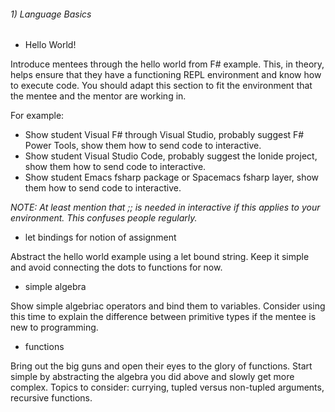 ###### 1) Language Basics

* Hello World!

Introduce mentees through the hello world from F# example. This, in theory, helps ensure that they have a functioning REPL environment and know how to execute code. You should adapt this section to fit the environment that the mentee and the mentor are working in.

For example:
  - Show student Visual F# through Visual Studio, probably suggest F# Power Tools, show them how to send code to interactive.
  - Show student Visual Studio Code, probably suggest the Ionide project, show them how to send code to interactive.
  - Show student Emacs fsharp package or Spacemacs fsharp layer, show them how to send code to interactive.

_NOTE: At least mention that ;; is needed in interactive if this applies to your environment. This confuses people regularly._

* let bindings for notion of assignment

Abstract the hello world example using a let bound string. Keep it simple and avoid connecting the dots to functions for now.

* simple algebra 

Show simple algebriac operators and bind them to variables. Consider using this time to explain the difference between primitive types if the mentee is new to programming.

* functions

Bring out the big guns and open their eyes to the glory of functions. Start simple by abstracting the algebra you did above and slowly get more complex. Topics to consider: currying, tupled versus non-tupled arguments, recursive functions. 
